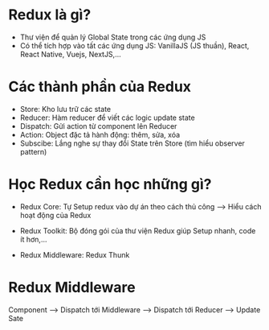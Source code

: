 # Redux là gì?

-  Thư viện để quản lý Global State trong các ứng dụng JS
-  Có thể tích hợp vào tất các ứng dụng JS: VanillaJS (JS thuần), React, React Native, Vuejs, NextJS,...

# Các thành phần của Redux

-  Store: Kho lưu trữ các state
-  Reducer: Hàm reducer để viết các logic update state
-  Dispatch: Gửi action từ component lên Reducer
-  Action: Object đặc tả hành động: thêm, sửa, xóa
-  Subscibe: Lắng nghe sự thay đổi State trên Store (tìm hiểu observer pattern)

# Học Redux cần học những gì?

-  Redux Core: Tự Setup redux vào dự án theo cách thủ công --> Hiểu cách hoạt động của Redux

-  Redux Toolkit: Bộ đóng gói của thư viện Redux giúp Setup nhanh, code ít hơn,...
-  Redux Middleware: Redux Thunk

# Redux Middleware

Component --> Dispatch tới Middleware --> Dispatch tới Reducer --> Update Sate
